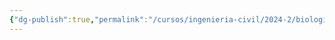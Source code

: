 ```yaml
---
{"dg-publish":true,"permalink":"/cursos/ingenieria-civil/2024-2/biologia-de-organismos-y-comunidades/1-origen-de-la-vida-y-diversidad-de-organismos/1-5-diversidad-de-animales/el-reino-animalia/2-subreino-eumetazoa/2-bilateria/1-superfilo-protostomia/2-supergrupo-ecdysozoa/2-filo-arthropoda/2-filo-arthropoda/"}
---
```



